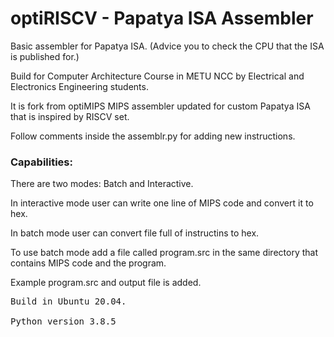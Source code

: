 # optiRISCV - Papatya ISA Assembler
Basic assembler for Papatya ISA. (Advice you to check the CPU that the ISA is published for.)

Build for Computer Architecture Course in METU NCC by Electrical and Electronics Engineering students.

It is fork from optiMIPS MIPS assembler updated for custom Papatya ISA that is inspired by RISCV set. 

Follow comments inside the assemblr.py for adding new instructions.

### Capabilities:

There are two modes: Batch and Interactive.

In interactive mode user can write one line of MIPS code and convert it to hex.

In batch mode user can convert file full of instructins to hex.

To use batch mode add a file called program.src in the same directory that contains MIPS code and the program.

Example program.src and output file is added.
<pre>
Build in Ubuntu 20.04.

Python version 3.8.5

</pre>

